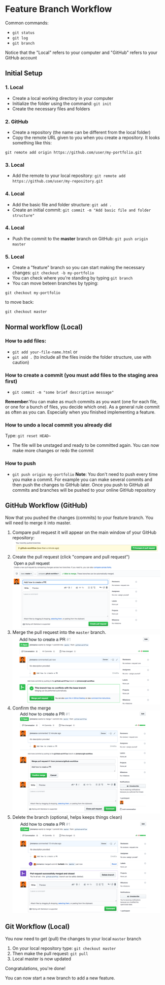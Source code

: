 # Feature Branch Workflow

Common commands:

- `git status`
- `git log`
- `git branch`


Notice that the "Local" refers to your computer and "GitHub" refers to your GitHub account

## Initial Setup

### 1. Local
- Create a local working directory in your computer
- Initialize the folder using the command: `git init`
- Create the necessary files and folders

### 2. GitHub
- Create a repository (the name can be different from the local folder)
- Copy the remote URL given to you when you create a repository. It looks something like this:
```
git remote add origin https://github.com/user/my-portfolio.git
```


### 3. Local
- Add the remote to your local repository: `git remote add https://github.com/user/my-repository.git`

### 4. Local
- Add the basic file and folder structure: `git add .`
- Create an initial commit: `git commit -m "Add basic file and folder structure"`

### 4. Local
- Push the commit to the **master** branch on GitHub: `git push origin master`

### 5. Local
- Create a "feature" branch so you can start making the necessary changes: `git checkout -b my-portfolio`
- You can check where you're standing by typing `git branch`
- You can move beteen branches by typing:
```
git checkout my-portfolio
```
to move back:
```
git checkout master
```


## Normal workflow (Local)

### How to add files:
- `git add your-file-name.html`
or
- `git add .` (to include all the files inside the folder structure, use with caution)


### How to create a commit (you must add files to the staging area first)
- `git commit -m "some brief descriptive message"`

**Remember**:You can make as much commits as you want (one for each file, or one for a bunch of files, you decide which one). As a general rule commit as often as you can. Especially when you finished implementing a feature.

### How to undo a local commit you already did
Type: `git reset HEAD~`
- The file will be unstaged and ready to be committed again. You can now make more changes or redo the commit


### How to push
- `git push origin my-portfolio`
**Note**: You don't need to push every time you make a commit. For example you can make several commits and then push the changes to GitHub later. Once you push to GitHub all commits and branches will be pushed to your online GitHub repository


## GitHub Workflow (GitHub)
Now that you pushed the changes (commits) to your feature branch. You will need to merge it into master.

1. Compare pull request it will appear on the main window of your GitHub repository:
![Create and pull request](images/github-new-branch-pushed.png)
2. Create the pull request (click "compare and pull request")
![Open a pull request](images/open-a-pull-request.png)
3. Merge the pull request into the `master` branch.
![Merge the PR](images/merge-pull-request.png)
4. Confirm the merge
![Confirm the PR](images/confirm-pull-request.png)
5. Delete the branch (optional, helps keeps things clean)
![Remove the branch](images/delete-branch.png)


## Git Workflow (Local)
You now need to get (pull) the changes to your local `master` branch
1. On your local repository type: `git checkout master`
2. Then make the pull request: `git pull`
3. Local master is now updated

Congratulations, you're done!

You can now start a new branch to add a new feature.

